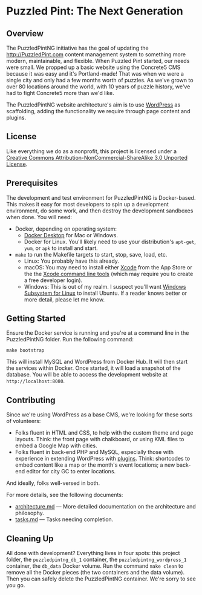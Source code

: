 # Puzzled Pint: The Next Generation

## Overview

The PuzzledPintNG initiative has the goal of updating the <http://PuzzledPint.com> content management system to something more modern, maintainable, and flexible. When Puzzled Pint started, our needs were small. We propped up a basic website using the Concrete5 CMS because it was easy and it's Portland-made! That was when we were a single city and only had a few months worth of puzzles. As we've grown to over 80 locations around the world, with 10 years of puzzle history, we've had to fight Concrete5 more than we'd like.

The PuzzledPintNG website architecture's aim is to use [WordPress](https://developer.wordpress.org) as scaffolding, adding the functionality we require through page content and plugins.

## License

Like everything we do as a nonprofit, this project is licensed under a [Creative Commons Attribution-NonCommercial-ShareAlike 3.0 Unported License](http://creativecommons.org/licenses/by-nc-sa/3.0/).

## Prerequisites

The development and test environment for PuzzledPintNG is Docker-based. This makes it easy for most developers to spin up a development environment, do some work, and then destroy the development sandboxes when done. You will need:

- Docker, depending on operating system:
	- [Docker Desktop](https://docs.docker.com/get-docker/) for Mac or Windows.
	- Docker for Linux. You'll likely need to use your distribution's `apt-get`, `yum`, or `apk` to install and start.
- `make` to run the Makefile targets to start, stop, save, load, etc.
	- Linux: You probably have this already.
	- macOS: You may need to install either [Xcode](https://apps.apple.com/us/app/xcode/id497799835?mt=12) from the App Store or the the [Xcode command line tools](https://developer.apple.com/download/all/?q=xcode) (which may require you to create a free developer login).
	- Windows: This is out of my realm. I suspect you'll want [Windows Subsystem for Linux](https://docs.microsoft.com/en-us/windows/wsl/about) to install Ubuntu. If a reader knows better or more detail, please let me know.

## Getting Started

Ensure the Docker service is running and you're at a command line in the PuzzledPintNG folder. Run the following command:

```
make bootstrap
```

This will install MySQL and WordPress from Docker Hub. It will then start the services within Docker. Once started, it will load a snapshot of the database. You will be able to access the development website at `http://localhost:8080`.

## Contributing

Since we're using WordPress as a base CMS, we're looking for these sorts of volunteers:

- Folks fluent in HTML and CSS, to help with the custom theme and page layouts. Think: the front page with chalkboard, or using KML files to embed a Google Map with cities.
- Folks fluent in back-end PHP and MySQL, especially those with experience in extending WordPress with [plugins](https://developer.wordpress.org/plugins/). Think: shortcodes to embed content like a map or the month's event locations; a new back-end editor for city GC to enter locations.

And ideally, folks well-versed in both.

For more details, see the following documents:

- [architecture.md](./doc/architecture.md) — More detailed documentation on the architecture and philosophy.
- [tasks.md](./doc/tasks.md) — Tasks needing completion.

## Cleaning Up

All done with development? Everything lives in four spots: this project folder, the `puzzledpintng_db_1` container, the `puzzledpintng_wordpress_1` container, the `db_data` Docker volume. Run the command `make clean` to remove all the Docker pieces (the two containers and the data volume). Then you can safely delete the PuzzledPintNG container. We're sorry to see you go.

